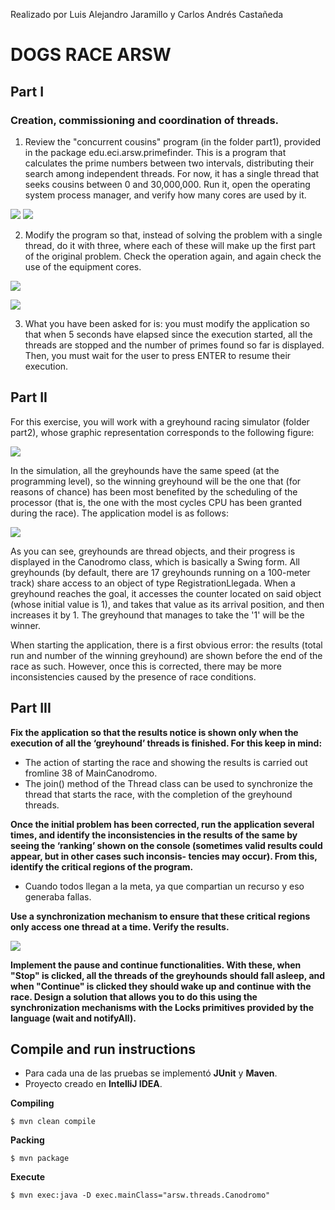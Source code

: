 Realizado por Luis Alejandro Jaramillo y  Carlos Andrés Castañeda

# DOGS RACE ARSW

## Part I
### Creation, commissioning and coordination of threads.

1. Review the "concurrent cousins" program (in the folder part1), provided 
in the package edu.eci.arsw.primefinder. This is a program that calculates 
the prime numbers between two intervals, distributing their search among 
independent threads. For now, it has a single thread that seeks cousins 
between 0 and 30,000,000. Run it, open the operating system process manager, 
and verify how many cores are used by it.

![](/img/dr_parte1_1.png)
![](/img/dr_parte1_2.png)

2. Modify the program so that, instead of solving the problem with a single
 thread, do it with three, where each of these will make up the first part 
 of the original problem. Check the operation again, and again check the use 
 of the equipment cores.

![](/img/dr_parte1_3.png)

![](/img/dr_parte1_4.png)

3. What you have been asked for is: you must modify the application so that 
when 5 seconds have elapsed since the execution started, all the threads are 
stopped and the number of primes found so far is displayed. Then, you must wait 
for the user to press ENTER to resume their execution.

## Part II

For this exercise, you will work with a greyhound racing simulator (folder part2),
whose graphic representation corresponds to the following figure:

![](/img/parte2_1.png)

In the simulation, all the greyhounds have the same speed (at the programming level), 
so the winning greyhound will be the one that (for reasons of chance) has been most 
benefited by the scheduling of the processor (that is, the one with the most cycles 
CPU has been granted during the race). The application model is as follows:

![](/img/parte2_2.png)

As you can see, greyhounds are thread objects, and their progress is displayed in 
the Canodromo class, which is basically a Swing form. All greyhounds (by default, 
there are 17 greyhounds running on a 100-meter track) share access to an object of 
type RegistrationLlegada. When a greyhound reaches the goal, it accesses the counter 
located on said object (whose initial value is 1), and takes that value as its 
arrival position, and then increases it by 1. The greyhound that manages to take the
'1' will be the winner.

When starting the application, there is a first obvious error: the results (total run
and number of the winning greyhound) are shown before the end of the race as such. 
However, once this is corrected, there may be more inconsistencies caused by the 
presence of race conditions.

## Part III

**Fix the application so that the results notice is shown only when the execution of 
all the ‘greyhound’ threads is finished. For this keep in mind:**

* The action of starting the race and showing the results is carried out fromline 38 of MainCanodromo.
* The join() method of the Thread class can be used to synchronize the thread that 
	starts the race, with the completion of the greyhound threads.
	
**Once the initial problem has been corrected, run the application several times, and 
identify the inconsistencies in the results of the same by seeing the ‘ranking’ shown 
on the console (sometimes valid results could appear, but in other cases such inconsis-
tencies may occur). From this, identify the critical regions of the program.**

* Cuando todos llegan a la meta, ya que compartian un recurso y eso generaba fallas. 
	
**Use a synchronization mechanism to ensure that these critical regions only access 
one thread at a time. Verify the results.**

![](/img/parte3_1.PNG)

**Implement the pause and continue functionalities. With these, when "Stop" is clicked, 
all the threads of the greyhounds should fall asleep, and when "Continue" is clicked they 
should wake up and continue with the race. Design a solution that allows you to do this 
using the synchronization mechanisms with the Locks primitives provided by the language 
(wait and notifyAll).**

## Compile and run instructions

* Para cada una de las pruebas se implementó **JUnit** y **Maven**.
* Proyecto creado en **IntelliJ IDEA**.

**Compiling**
```
$ mvn clean compile
```
**Packing**
```
$ mvn package
```    
**Execute**
```
$ mvn exec:java -D exec.mainClass="arsw.threads.Canodromo"
```

